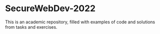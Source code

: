 # SecureWebDev-2022
This is an academic repository, filled with examples of code and solutions from tasks and exercises.
